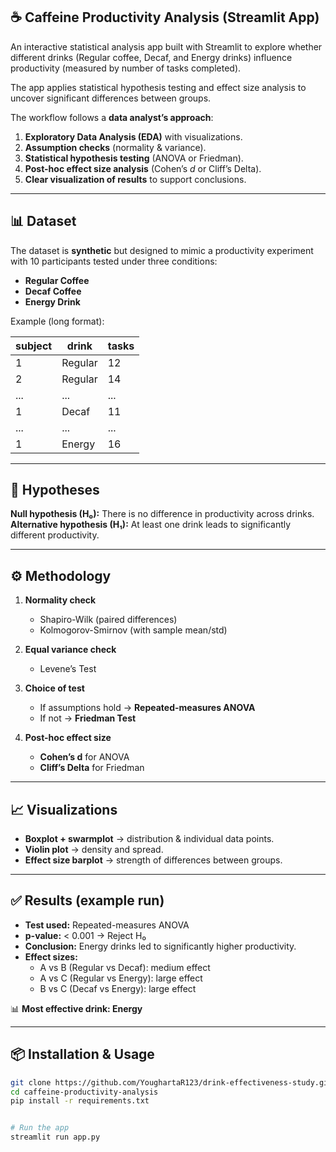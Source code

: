 

## ☕ Caffeine Productivity Analysis (Streamlit App)
An interactive statistical analysis app built with Streamlit to explore whether different drinks (Regular coffee, Decaf, and Energy drinks) influence productivity (measured by number of tasks completed).

The app applies statistical hypothesis testing and effect size analysis to uncover significant differences between groups.  

The workflow follows a **data analyst’s approach**:
1. **Exploratory Data Analysis (EDA)** with visualizations.  
2. **Assumption checks** (normality & variance).  
3. **Statistical hypothesis testing** (ANOVA or Friedman).  
4. **Post-hoc effect size analysis** (Cohen’s *d* or Cliff’s Delta).  
5. **Clear visualization of results** to support conclusions.  

---

## 📊 Dataset
The dataset is **synthetic** but designed to mimic a productivity experiment with 10 participants tested under three conditions:
- **Regular Coffee**  
- **Decaf Coffee**  
- **Energy Drink**

Example (long format):

| subject | drink    | tasks |
|---------|----------|-------|
| 1       | Regular  | 12    |
| 2       | Regular  | 14    |
| ...     | ...      | ...   |
| 1       | Decaf    | 11    |
| ...     | ...      | ...   |
| 1       | Energy   | 16    |

---

## 🔬 Hypotheses
**Null hypothesis (H₀):** There is no difference in productivity across drinks.  
**Alternative hypothesis (H₁):** At least one drink leads to significantly different productivity.  

---

## ⚙️ Methodology
1. **Normality check**  
   - Shapiro-Wilk (paired differences)  
   - Kolmogorov-Smirnov (with sample mean/std)  

2. **Equal variance check**  
   - Levene’s Test  

3. **Choice of test**  
   - If assumptions hold → **Repeated-measures ANOVA**  
   - If not → **Friedman Test**  

4. **Post-hoc effect size**  
   - **Cohen’s d** for ANOVA  
   - **Cliff’s Delta** for Friedman  

---

## 📈 Visualizations
- **Boxplot + swarmplot** → distribution & individual data points.  
- **Violin plot** → density and spread.  
- **Effect size barplot** → strength of differences between groups.  

---

## ✅ Results (example run)
- **Test used:** Repeated-measures ANOVA  
- **p-value:** < 0.001 → Reject H₀  
- **Conclusion:** Energy drinks led to significantly higher productivity.  
- **Effect sizes:**  
  - A vs B (Regular vs Decaf): medium effect  
  - A vs C (Regular vs Energy): large effect  
  - B vs C (Decaf vs Energy): large effect  

📊 **Most effective drink: Energy**  

---

## 📦 Installation & Usage
```bash
git clone https://github.com/YoughartaR123/drink-effectiveness-study.git
cd caffeine-productivity-analysis
pip install -r requirements.txt


# Run the app
streamlit run app.py

